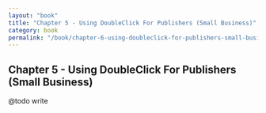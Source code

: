 ```yaml
---
layout: "book"
title: "Chapter 5 - Using DoubleClick For Publishers (Small Business)"
category: book
permalink: "/book/chapter-6-using-doubleclick-for-publishers-small-business"
---
```

## Chapter 5 - Using DoubleClick For Publishers (Small Business)

@todo write
